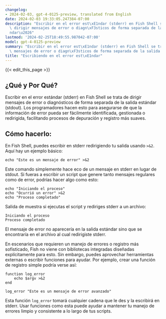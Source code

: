 ```yaml
---
changelog:
- 2024-02-03, gpt-4-0125-preview, translated from English
date: 2024-02-03 19:33:05.247384-07:00
description: "Escribir en el error est\xE1ndar (stderr) en Fish Shell se trata de\
  \ dirigir mensajes de error o diagn\xF3sticos de forma separada de la salida est\xE1\
  ndar\u2026"
lastmod: '2024-02-25T18:49:55.987042-07:00'
model: gpt-4-0125-preview
summary: "Escribir en el error est\xE1ndar (stderr) en Fish Shell se trata de dirigir\
  \ mensajes de error o diagn\xF3sticos de forma separada de la salida est\xE1ndar\u2026"
title: "Escribiendo en el error est\xE1ndar"
---
```


{{< edit_this_page >}}

## ¿Qué y Por Qué?

Escribir en el error estándar (stderr) en Fish Shell se trata de dirigir mensajes de error o diagnósticos de forma separada de la salida estándar (stdout). Los programadores hacen esto para asegurarse de que la información de error pueda ser fácilmente identificada, gestionada o redirigida, facilitando procesos de depuración y registro más suaves.

## Cómo hacerlo:

En Fish Shell, puedes escribir en stderr redirigiendo tu salida usando `>&2`. Aquí hay un ejemplo básico:

```fish
echo "Este es un mensaje de error" >&2
```

Este comando simplemente hace eco de un mensaje en stderr en lugar de stdout. Si fueras a escribir un script que genere tanto mensajes regulares como de error, podrías hacer algo como esto:

```fish
echo "Iniciando el proceso"
echo "Ocurrió un error" >&2
echo "Proceso completado"
```

Salida de muestra si ejecutas el script y rediriges stderr a un archivo:

```
Iniciando el proceso
Proceso completado
```

El mensaje de error no aparecería en la salida estándar sino que se encontraría en el archivo al cual redirigiste stderr.

En escenarios que requieren un manejo de errores o registro más sofisticado, Fish no viene con bibliotecas integradas diseñadas explícitamente para esto. Sin embargo, puedes aprovechar herramientas externas o escribir funciones para ayudar. Por ejemplo, crear una función de registro simple podría verse así:

```fish
function log_error
    echo $argv >&2
end

log_error "Este es un mensaje de error avanzado"
```

Esta función `log_error` tomará cualquier cadena que le des y la escribirá en stderr. Usar funciones como esta puede ayudar a mantener tu manejo de errores limpio y consistente a lo largo de tus scripts.
